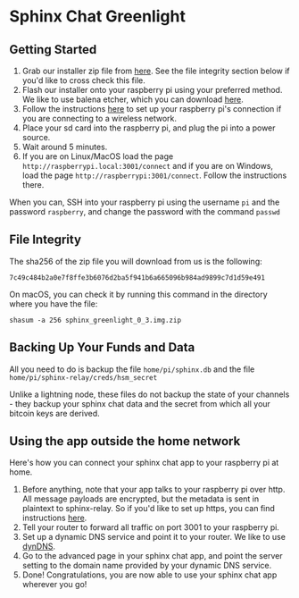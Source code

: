 # Sphinx Chat Greenlight



## Getting Started

1. Grab our installer zip file from [here](https://drive.google.com/file/d/18IADHiNg7Ach3h0O3y5WPfbL5KEgocKE/view?usp=sharing). See the file integrity section below if you'd like to cross check this file.
2. Flash our installer onto your raspberry pi using your preferred method. We like to use balena etcher, which you can download [here](https://www.balena.io/etcher/).
3. Follow the instructions [here](https://www.raspberrypi.org/documentation/computers/configuration.html#setting-up-a-headless-raspberry-pi) to set up your raspberry pi's connection if you are connecting to a wireless network.
4. Place your sd card into the raspberry pi, and plug the pi into a power source.
5. Wait around 5 minutes.
6. If you are on Linux/MacOS load the page `http://raspberrypi.local:3001/connect` and if you are on Windows, load the page `http://raspberrypi:3001/connect`. Follow the instructions there.

When you can, SSH into your raspberry pi using the username `pi` and the password `raspberry`, and change the password with the command `passwd`

## File Integrity

The sha256 of the zip file you will download from us is the following:

```
7c49c484b2a0e7f8ffe3b6076d2ba5f941b6a665096b984ad9899c7d1d59e491
```

On macOS, you can check it by running this command in the directory where you have the file:

`shasum -a 256 sphinx_greenlight_0_3.img.zip`

## Backing Up Your Funds and Data

All you need to do is backup the file `home/pi/sphinx.db` and the file `home/pi/sphinx-relay/creds/hsm_secret`

Unlike a lightning node, these files do not backup the state of your channels - they backup your sphinx chat data and the secret from which all your bitcoin keys are derived.

## Using the app outside the home network

Here's how you can connect your sphinx chat app to your raspberry pi at home.

1. Before anything, note that your app talks to your raspberry pi over http. All message payloads are encrypted, but the metadata is sent in plaintext to sphinx-relay. So if you'd like to set up https, you can find instructions [here](./raspiblitz_deployment.md).
2. Tell your router to forward all traffic on port 3001 to your raspberry pi.
3. Set up a dynamic DNS service and point it to your router. We like to use [dynDNS](https://account.dyn.com/).
4. Go to the advanced page in your sphinx chat app, and point the server setting to the domain name provided by your dynamic DNS service.
5. Done! Congratulations, you are now able to use your sphinx chat app wherever you go!

